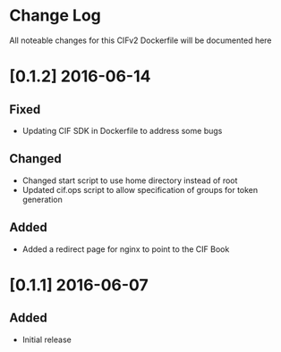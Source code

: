 # Change Log
All noteable changes for this CIFv2 Dockerfile will be documented here

# [0.1.2] 2016-06-14
## Fixed
- Updating CIF SDK in Dockerfile to address some bugs
## Changed
- Changed start script to use home directory instead of root
- Updated cif.ops script to allow specification of groups for token generation
## Added
- Added a redirect page for nginx to point to the CIF Book

# [0.1.1] 2016-06-07
## Added
- Initial release
